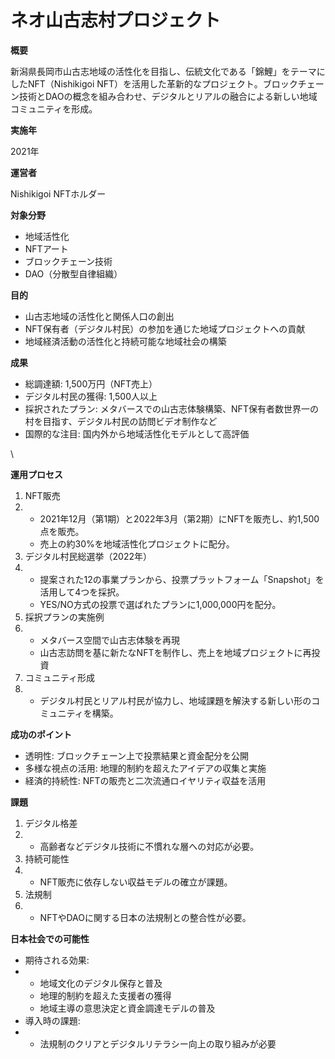 # ネオ山古志村プロジェクト

**概要**

新潟県長岡市山古志地域の活性化を目指し、伝統文化である「錦鯉」をテーマにしたNFT（Nishikigoi NFT）を活用した革新的なプロジェクト。ブロックチェーン技術とDAOの概念を組み合わせ、デジタルとリアルの融合による新しい地域コミュニティを形成。

**実施年**

2021年

**運営者**

Nishikigoi NFTホルダー

**対象分野**

* 地域活性化
* NFTアート
* ブロックチェーン技術
* DAO（分散型自律組織）

**目的**

* 山古志地域の活性化と関係人口の創出
* NFT保有者（デジタル村民）の参加を通じた地域プロジェクトへの貢献
* 地域経済活動の活性化と持続可能な地域社会の構築

**成果**

* 総調達額: 1,500万円（NFT売上）
* デジタル村民の獲得: 1,500人以上
* 採択されたプラン: メタバースでの山古志体験構築、NFT保有者数世界一の村を目指す、デジタル村民の訪問ビデオ制作など
* 国際的な注目: 国内外から地域活性化モデルとして高評価

\


**運用プロセス**

1. NFT販売
2.
   * 2021年12月（第1期）と2022年3月（第2期）にNFTを販売し、約1,500点を販売。
   * 売上の約30%を地域活性化プロジェクトに配分。
3. デジタル村民総選挙（2022年）
4.
   * 提案された12の事業プランから、投票プラットフォーム「Snapshot」を活用して4つを採択。
   * YES/NO方式の投票で選ばれたプランに1,000,000円を配分。
5. 採択プランの実施例
6.
   * メタバース空間で山古志体験を再現
   * 山古志訪問を基に新たなNFTを制作し、売上を地域プロジェクトに再投資
7. コミュニティ形成
8.
   * デジタル村民とリアル村民が協力し、地域課題を解決する新しい形のコミュニティを構築。

**成功のポイント**

* 透明性: ブロックチェーン上で投票結果と資金配分を公開
* 多様な視点の活用: 地理的制約を超えたアイデアの収集と実施
* 経済的持続性: NFTの販売と二次流通ロイヤリティ収益を活用

**課題**

1. デジタル格差
2.
   * 高齢者などデジタル技術に不慣れな層への対応が必要。
3. 持続可能性
4.
   * NFT販売に依存しない収益モデルの確立が課題。
5. 法規制
6.
   * NFTやDAOに関する日本の法規制との整合性が必要。

**日本社会での可能性**

* 期待される効果:
*
  * 地域文化のデジタル保存と普及
  * 地理的制約を超えた支援者の獲得
  * 地域主導の意思決定と資金調達モデルの普及
* 導入時の課題:
*
  * 法規制のクリアとデジタルリテラシー向上の取り組みが必要
